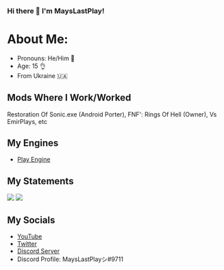 ### Hi there 👋 I'm MaysLastPlay!

# About Me:
- Pronouns: He/Him 🙂
- Age: 15 👌
- From Ukraine 🇺🇦

## Mods Where I Work/Worked
Restoration Of Sonic.exe (Android Porter), FNF': Rings Of Hell (Owner), Vs EmirPlays, etc
## My Engines
- [Play Engine](https://MaysLastPlays-Things/FNF-PlayEngine-Rework)
## My Statements
![](https://github-readme-stats.vercel.app/api?username=MaysLastPlay10&show_icons=true&theme=vue-dark)
![](https://github-readme-stats.vercel.app/api/top-langs/?username=MaysLastPlay10&layout=compact&show_icons=true&theme=vue-dark)
## My Socials
- [YouTube](https://youtube.com/@MaysLastPlay)
- [Twitter](https://twitter.com/MaysLastPlay?t=hs12VAyqqAs9AU6kzSr0vw&s=09)
- [Discord Server](https://discord.gg/7mZ7vanQFY)
- Discord Profile: MaysLastPlayシ#9711 
